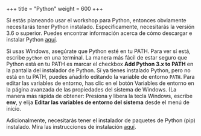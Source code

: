 +++
title = "Python"
weight = 600
+++

Si estás planeando usar el workshop para Python, entonces obviamente necesitarás tener Python instalado. Especificamente, necesitarás la versión 3.6 o superior. Puedes encontrar información acerca de cómo descargar e instalar Python [aquí](https://www.python.org/downloads/).

Si usas Windows, asegúrate que Python esté en tu PATH. Para ver sí está, escribe `python` en una terminal. La manera más fácil de estar seguro que Python está en tu PATH es marcar el checkbox **Add Python 3.x to PATH** en la pantalla del instalador de Python. Sí ya tienes instalado Python, pero no está en tu PATH, puedes añadirlo editando la variable de entorno `PATH`. Para editar las variables de entorno, has clic en el botón Variables de entorno en la página avanzada de las propiedades del sistema de Windows. (La manera más rápida de obtener: Presiona y libera la tecla Windows, escribe **env**, y elija **Editar las variables de entorno del sistema** desde el menú de inicio.

Adicionalmente, necesitarás tener el instalador de paquetes de Python (pip) instalado. Mira las instrucciones de instalación [aquí](https://pypi.org/project/pip/).